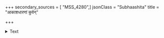 +++
secondary_sources = [ "MSS_4280",]
jsonClass = "Subhaashita"
title = "आकाशधारणां कुर्वन्"

+++

<details><summary>Text</summary>

आकाशधारणां कुर्वन् मृत्युं जयति निश्चितम्।  
यत्र तत्र स्थितो वापि सुखमत्यन्तमश्नुते॥
</details>
